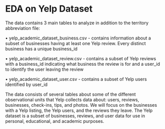 # EDA on Yelp Dataset

The data contains 3 main tables to analyze in addition to the territory abbreviation
file:

• yelp_academic_dataset_business.csv - contains information about a subset
of businesses having at least one Yelp review. Every distinct business has a
unique business_id

• yelp_academic_dataset_review.csv - contains a subset of Yelp reviews
with a business_id indicating what business the review is for and a user_id to
identify the user leaving the review

• yelp_academic_dataset_user.csv - contains a subset of Yelp users
identified by user_id

The data consists of several tables about some of the different observational units
that Yelp collects data about: users, reviews, businesses, check-ins, tips, and
photos. We will focus on the businesses with a Yelp listing, the Yelp users, and the
reviews they leave. The Yelp dataset is a subset of businesses, reviews, and user
data for use in personal, educational, and academic purposes. 
